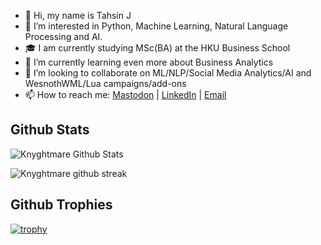 - 👋 Hi, my name is Tahsin J
- 👀 I’m interested in Python, Machine Learning, Natural Language Processing and AI.
- 🎓 I am currently studying MSc(BA) at the HKU Business School
- 🌱 I’m currently learning even more about Business Analytics
- 💞️ I’m looking to collaborate on ML/NLP/Social Media Analytics/AI and WesnothWML/Lua campaigns/add-ons
- 📫 How to reach me: <a rel="me" href="https://mas.to/@knyghtmare">Mastodon</a> | <a rel="me" href="https://www.linkedin.com/in/tahsinjahin/">LinkedIn</a> | <a rel="me" href="mailto:tahsinjahinkhalid@gmail.com">Email</a>

<!---
knyghtmare/knyghtmare is a ✨ special ✨ repository because its `README.md` (this file) appears on your GitHub profile.
You can click the Preview link to take a look at your changes.
--->

## Github Stats
![Knyghtmare Github Stats](https://github-readme-stats-git-masterrstaa-rickstaa.vercel.app/api?username=knyghtmare&show_icons=true&theme=swift&count_private=true&include_all_commits=true)

![Knyghtmare github streak](https://github-readme-streak-stats.herokuapp.com/?user=knyghtmare&theme=swift&include_all_commits=true&count_private=true)

## Github Trophies
[![trophy](https://github-profile-trophy.vercel.app/?username=knyghtmare)](https://github.com/ryo-ma/github-profile-trophy)

